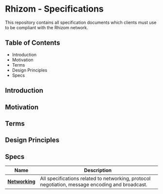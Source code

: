 # Rhizom - Specifications

This repository contains all specification documents which clients must use to be compliant with the Rhizom network.

## Table of Contents
- Introduction
- Motivation
- Terms
- Design Principles
- Specs

## Introduction

## Motivation

## Terms

## Design Principles

## Specs

| Name              | Description                                                                                                                                                                             |
|-------------------|-----------------------------------------------------------------------------------------------------------------------------------------------------------------------------------------|
| [**Networking**](https://github.com/rhizomplatform/rhizom-specs/blob/main/networking/README.md)       | All specifications related to networking, protocol negotiation, message encoding and broadcast. |
